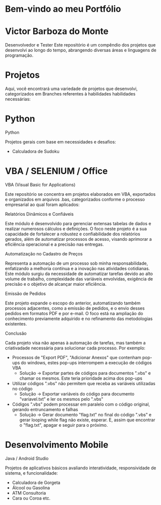 # Bem-vindo ao meu Portfólio

# Victor Barboza do Monte
Desenvolvedor e Tester
Este repositório é um compêndio dos projetos que desenvolvi ao longo do tempo, abrangendo diversas áreas e linguagens de programação.

# Projetos
Aqui, você encontrará uma variedade de projetos que desenvolvi, categorizados em Branches referentes à habilidades habilidades necessárias:

# Python
Python

Projetos gerais com base em necessidades e desafios:
- Calculadora de Sudoku


# VBA / SELENIUM / Office
VBA (Visual Basic for Applications)

Este repositório se concentra em projetos elaborados em VBA, exportados e organizados em arquivos .bas, categorizados conforme o processo empresarial ao qual foram aplicados:

Relatórios Dinâmicos e Confiáveis

Este módulo é desenvolvido para gerenciar extensas tabelas de dados e realizar numerosos cálculos e definições. 
O foco neste projeto é a sua capacidade de fortalecer a robustez e confiabilidade dos relatórios gerados, além de automatizar processos de acesso, visando aprimorar a eficiência operacional e a precisão nas entregas.

Automatização no Cadastro de Preços

Representa a automação de um processo sob minha responsabilidade, enfatizando a melhoria contínua e a inovação nas atividades cotidianas. 
Este módulo surgiu da necessidade de automatizar tarefas devido ao alto volume de trabalho, complexidade das variáveis envolvidas, exigência de precisão e o objetivo de alcançar maior eficiência.


Emissão de Pedidos

Este projeto expande o escopo do anterior, automatizando também processos adjacentes, como a emissão de pedidos, e o envio desses pedidos em formatos PDF e por e-mail. O foco está na ampliação do conhecimento previamente adquirido e no refinamento das metodologias existentes.

Conclusão

Cada projeto visa não apenas à automação de tarefas, mas também a criativadade necessária para solucionar cada processo. Por exemplo: 
- Processos de "Export PDF", "Adicionar Anexos" que contenham pop-ups do windows, estes pop-ups interrompem a execução de códigos VBA
    - Solução -> Exportar partes de códigos para documentos ".vbs" e chamar os mesmos. Este teria prioridade acima dos pop-ups
- Utilizar códigos ".vbs" não permitem que receba as variáveis utilizadas no código
    - Solução -> Exportar variáveis do código para documento "variavel.txt" e ler os mesmos pelo ".vbs"
- Códigos ".vbs" podem processar em paralelo com o código original, gerando entruncamento e falhas
    - Solução -> Gerar documento "flag.txt" no final do código ".vbs" e gerar looping while flag não existe, esperar. E, assim que encontrar o "flag.txt", apagar e seguir para o próximo.


# Desenvolvimento Mobile
Java / Android Studio

Projetos de aplicativos básicos avaliando interatividade, responsividade de sistema, e funcionalidade:
- Calculadora de Gorgeta
- Álcool ou Gasolina
- ATM Consultoria
- Cara ou Coroa
  etc.


